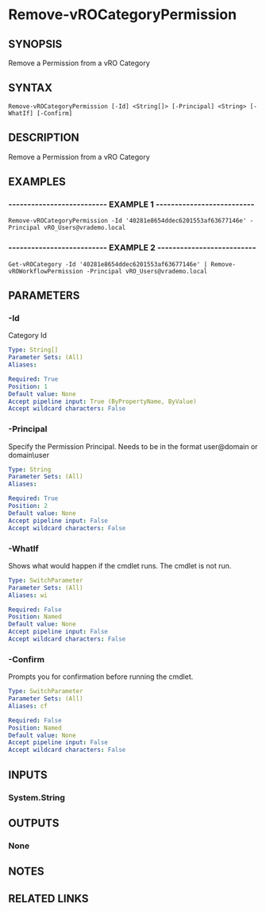 # Remove-vROCategoryPermission

## SYNOPSIS
Remove a Permission from a vRO Category

## SYNTAX

```
Remove-vROCategoryPermission [-Id] <String[]> [-Principal] <String> [-WhatIf] [-Confirm]
```

## DESCRIPTION
Remove a Permission from a vRO Category

## EXAMPLES

### -------------------------- EXAMPLE 1 --------------------------
```
Remove-vROCategoryPermission -Id '40281e8654ddec6201553af63677146e' -Principal vRO_Users@vrademo.local
```

### -------------------------- EXAMPLE 2 --------------------------
```
Get-vROCategory -Id '40281e8654ddec6201553af63677146e' | Remove-vROWorkflowPermission -Principal vRO_Users@vrademo.local
```

## PARAMETERS

### -Id
Category Id

```yaml
Type: String[]
Parameter Sets: (All)
Aliases: 

Required: True
Position: 1
Default value: None
Accept pipeline input: True (ByPropertyName, ByValue)
Accept wildcard characters: False
```

### -Principal
Specify the Permission Principal.
Needs to be in the format user@domain or domain\user

```yaml
Type: String
Parameter Sets: (All)
Aliases: 

Required: True
Position: 2
Default value: None
Accept pipeline input: False
Accept wildcard characters: False
```

### -WhatIf
Shows what would happen if the cmdlet runs.
The cmdlet is not run.

```yaml
Type: SwitchParameter
Parameter Sets: (All)
Aliases: wi

Required: False
Position: Named
Default value: None
Accept pipeline input: False
Accept wildcard characters: False
```

### -Confirm
Prompts you for confirmation before running the cmdlet.

```yaml
Type: SwitchParameter
Parameter Sets: (All)
Aliases: cf

Required: False
Position: Named
Default value: None
Accept pipeline input: False
Accept wildcard characters: False
```

## INPUTS

### System.String

## OUTPUTS

### None

## NOTES

## RELATED LINKS


